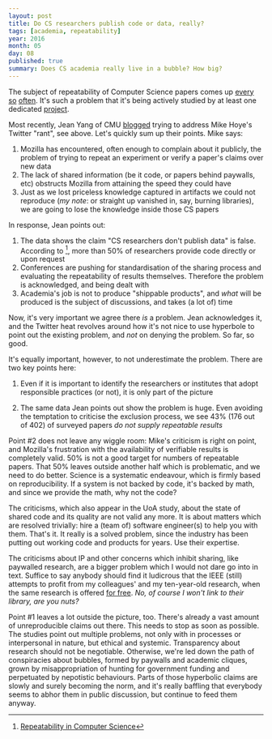 ```yaml
---
layout: post
title: Do CS researchers publish code or data, really?
tags: [academia, repeatability]
year: 2016
month: 05
day: 08
published: true
summary: Does CS academia really live in a bubble? How big?
---
```


The subject of repeatability of Computer Science papers comes up
[every](http://pierre.senellart.com/publications/manolescu2008repeatability.pdf)
[so](http://janvitek.org/pubs/emsoft11.pdf)
[often](https://twitter.com/mhoye/status/725014361748705281). It's such a problem that
it's being actively studied by at least one dedicated
[project](http://reproducibility.cs.arizona.edu/v2/index.html).

Most recently, Jean Yang of CMU
[blogged](http://jxyzabc.blogspot.gr/2016/05/myth-cs-researchers-dont-publish-code.html)
trying to address Mike Hoye's Twitter "rant", see above. Let's quickly sum up their
points. Mike says:

1. Mozilla has encountered, often enough to complain about it publicly, the problem of
   trying to repeat an experiment or verify a paper's claims over new data
2. The lack of shared information (be it code, or papers behind paywalls, etc) obstructs
   Mozilla from attaining the speed they could have
3. Just as we lost priceless knowledge captured in artifacts we could not reproduce (_my
   note_: or straight up vanished in, say, burning libraries), we are going to lose the
   knowledge inside those CS papers

In response, Jean points out:

1. The data shows the claim "CS researchers don't publish data" is false. According to
   [^1], more than 50% of researchers provide code directly or upon request
2. Conferences are pushing for standardisation of the sharing process and evaluating the
   repeatability of results themselves. Therefore the problem is acknowledged, and being
   dealt with
3. Academia's job is not to produce "shippable products", and _what_ will be produced is
   the subject of discussions, and takes (a lot of) time

Now, it's very important we agree there _is_ a problem. Jean acknowledges it, and the
Twitter heat revolves around how it's not nice to use hyperbole to point out the existing
problem, and _not_ on denying the problem. So far, so good.

It's equally important, however, to not underestimate the problem. There are two key
points here:

1. Even if it is important to identify the researchers or institutes that adopt
   responsible practices (or not), it is only part of the picture

2. The same data Jean points out show the problem is huge. Even avoiding the temptation to
   criticise the exclusion process, we see 43% (176 out of 402) of surveyed papers _do not
   supply repeatable results_

Point #2 does not leave any wiggle room: Mike's criticism is right on point, and Mozilla's
frustration with the availability of verifiable results is completely valid. 50% is not a
good target for numbers of repeatable papers. That 50% leaves outside another half which
is problematic, and we need to do better. Science is a systematic endeavour, which is
firmly based on reproducibility. If a system is not backed by code, it's backed by math,
and since we provide the math, why not the code?

The criticisms, which also appear in the UoA study, about the state of shared code and its
quality are not valid any more. It is about matters which are resolved trivially: hire a
(team of) software engineer(s) to help you with them. That's it. It really is a solved
problem, since the industry has been putting out working code and products for years. Use
their expertise.

The criticisms about IP and other concerns which inhibit sharing, like paywalled research,
are a bigger problem which I would not dare go into in text. Suffice to say anybody should
find it ludicrous that the IEEE (still) attempts to profit from my colleagues' and my
ten-year-old research, when the same research is offered [for
free](http://www.ics.forth.gr/dcs/Activities/Projects/anontool.html). _No, of course I
won't link to their library, are you nuts?_

Point #1 leaves a lot outside the picture, too. There's already a vast amount of
unreproducible claims out there. This needs to stop as soon as possible. The studies point
out multiple problems, not only with in processes or interpersonal in nature, but ethical
and systemic. Transparency about research should not be negotiable. Otherwise, we're led
down the path of conspiracies about bubbles, formed by paywalls and academic cliques,
grown by misappropriation of hunting for government funding and perpetuated by nepotistic
behaviours. Parts of those hyperbolic claims are slowly and surely becoming the norm, and
it's really baffling that everybody seems to abhor them in public discussion, but continue
to feed them anyway.

[^1]: <a href="http://reproducibility.cs.arizona.edu/">Repeatability in Computer Science</a>
